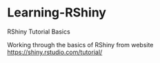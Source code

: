 # Learning-RShiny
RShiny Tutorial Basics

Working through the basics of RShiny from website https://shiny.rstudio.com/tutorial/ 
